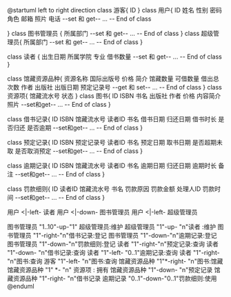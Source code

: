 @startuml
left to right direction
class 游客{
    ID
}
class 用户{
    ID
    姓名
    性别
    密码
    角色
    邮箱
    照片
    电话
    --set 和 get--
    ...
    --
    End of class

}
class 图书管理员 {
    所属部门
    --set 和 get--
    ...
    --
    End of class
}
class 超级管理员{
    所属部门
    --set 和 get--
    ...
    --
    End of class
}

class 读者 {
    出生日期
    所属学院
    专业
    借书数量
    --set 和 get--
    ...
    --
    End of class
}

class 馆藏资源品种{
    资源名称
    国际出版号
    价格
    简介
    馆藏数量
    可借数量
    借出总次数
    作者
    出版社
    出版日期
    预定记录号
    --get 和 set--
    ...
    --
    End of class
}
class 资源项{
    馆藏流水号
    状态
}
class 图书{
    ID
    ISBN
    书名
    出版社
    作者
    价格
    内容简介
    照片
    --set和get--
    ...
    --
    End of class
}

class 借书记录{
    ID
    ISBN
    馆藏流水号
    读者ID
    书名
    借书日期
    归还日期
    借书时长
    是否归还
    是否逾期
    --set和get--
    ...
    --
    End of class
}

class 预定记录{
    ID
    ISBN
    预定记录号
    读者ID
    书名
    预定日期
    取书日期
    是否超期未取
    是否取消预定
    --set和get--
    ...
    --
    End of class
}

class 逾期记录{
    ID
    ISBN
    馆藏流水号
    读者ID
    书名
    逾期日期
    归还日期
    逾期时长
    备注
    --set和get--
    ...
    --
    End of class
}

class 罚款细则{
    ID
    读者ID
    馆藏流水号
    书名
    罚款原因
    罚款金额
    处理人ID
    罚款时间
    --set和get--
    ...
    --
    End of class
}

用户 <|-left- 读者
用户 <|-down- 图书管理员
用户 <|-left- 超级管理员

图书管理员 "1..10"-up-"1" 超级管理员:维护
超级管理员 "1"-up- "n"读者 :维护
图书管理员 "1"-right-"n"借书记录:登记
图书管理员 "1"-down-"n"逾期记录:登记
图书管理员 "1"-down-"n"罚款细则:登记
读者 "1"-right-"n"预定记录:查询
读者 "1"-down- "n"借书记录:查询
读者 "1"-left- "0..1"逾期记录:查询
读者 "1"-right- "n"图书:查询
游客 "1"-left- "n"图书:查询
馆藏资源品种 "1"*-right- "n"图书:馆藏
馆藏资源品种 "1" *- "n" 资源项 : 拥有
馆藏资源品种 "1"-down- "n"预定记录
馆藏资源品种 "1"-right- "n"借书记录
逾期记录 "0..1"-down-"0..1"罚款细则:使用
@enduml